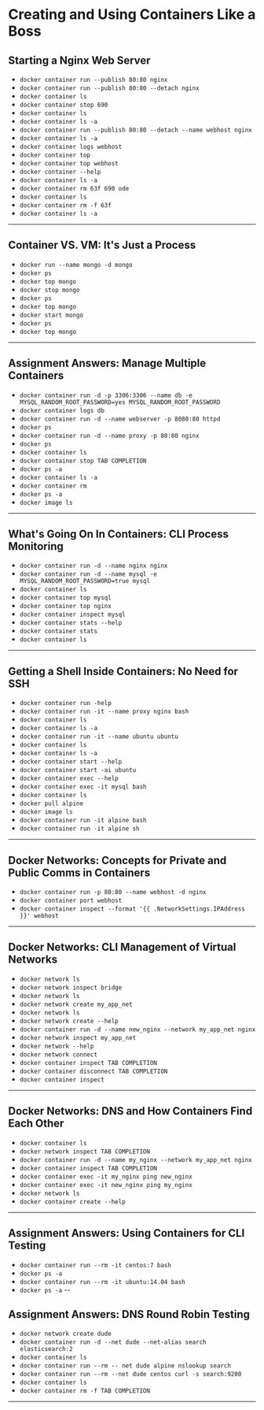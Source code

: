
# Creating and Using Containers Like a Boss

## Starting a Nginx Web Server
- `docker container run --publish 80:80 nginx`
- `docker container run --publish 80:80 --detach nginx`
- `docker container ls`
- `docker container stop 690`
- `docker container ls`
- `docker container ls -a`
- `docker container run --publish 80:80 --detach --name webhost nginx`
- `docker container ls -a`
- `docker container logs webhost`
- `docker container top`
- `docker container top webhost`
- `docker container --help`
- `docker container ls -a`
- `docker container rm 63f 690 ode`
- `docker container ls`
- `docker container rm -f 63f`
- `docker container ls -a`
---

## Container VS. VM: It's Just a Process
- `docker run --name mongo -d mongo`
- `docker ps`
- `docker top mongo`
- `docker stop mongo`
- `docker ps`
- `docker top mongo`
- `docker start mongo`
- `docker ps`
- `docker top mongo`
---

## Assignment Answers: Manage Multiple Containers
- `docker container run -d -p 3306:3306 --name db -e MYSQL_RANDOM_ROOT_PASSWORD=yes MYSQL_RANDOM_ROOT_PASSWORD`
- `docker container logs db`
- `docker container run -d --name webserver -p 8080:80 httpd`
- `docker ps`
- `docker container run -d --name proxy -p 80:80 nginx`
- `docker ps`
- `docker container ls`
- `docker container stop TAB COMPLETION`
- `docker ps -a`
- `docker container ls -a`
- `docker container rm`
- `docker ps -a`
- `docker image ls`
---

## What's Going On In Containers: CLI Process Monitoring
- `docker container run -d --name nginx nginx`
- `docker container run -d --name mysql -e MYSQL_RANDOM_ROOT_PASSWORD=true mysql`
- `docker container ls`
- `docker container top mysql`
- `docker container top nginx`
- `docker container inspect mysql`
- `docker container stats --help`
- `docker container stats`
- `docker container ls`
---

## Getting a Shell Inside Containers: No Need for SSH
- `docker container run -help`
- `docker container run -it --name proxy nginx bash`
- `docker container ls`
- `docker container ls -a`
- `docker container run -it --name ubuntu ubuntu`
- `docker container ls`
- `docker container ls -a`
- `docker container start --help`
- `docker container start -ai ubuntu`
- `docker container exec --help`
- `docker container exec -it mysql bash`
- `docker container ls`
- `docker pull alpine`
- `docker image ls`
- `docker container run -it alpine bash`
- `docker container run -it alpine sh`
---

## Docker Networks: Concepts for Private and Public Comms in Containers
- `docker container run -p 80:80 --name webhost -d nginx`
- `docker container port webhost`
- `docker container inspect --format '{{ .NetworkSettings.IPAddress }}' webhost`
---

## Docker Networks: CLI Management of Virtual Networks
- `docker network ls`
- `docker network inspect bridge`
- `docker network ls`
- `docker network create my_app_net`
- `docker network ls`
- `docker network create --help`
- `docker container run -d --name new_nginx --network my_app_net nginx`
- `docker network inspect my_app_net`
- `docker network --help`
- `docker network connect`
- `docker container inspect TAB COMPLETION`
- `docker container disconnect TAB COMPLETION`
- `docker container inspect`
---

## Docker Networks: DNS and How Containers Find Each Other
- `docker container ls`
- `docker network inspect TAB COMPLETION`
- `docker container run -d --name my_nginx --network my_app_net nginx`
- `docker container inspect TAB COMPLETION`
- `docker container exec -it my_nginx ping new_nginx`
- `docker container exec -it new_nginx ping my_nginx`
- `docker network ls`
- `docker container create --help`
---

## Assignment Answers: Using Containers for CLI Testing
- `docker container run --rm -it centos:7 bash`
- `docker ps -a`
- `docker container run --rm -it ubuntu:14.04 bash`
- `docker ps -a`
--

## Assignment Answers: DNS Round Robin Testing
- `docker network create dude`
- `docker container run -d --net dude --net-alias search elasticsearch:2`
- `docker container ls`
- `docker container run --rm -- net dude alpine nslookup search`
- `docker container run --rm --net dude centos curl -s search:9200`
- `docker container ls`
- `docker container rm -f TAB COMPLETION`
---